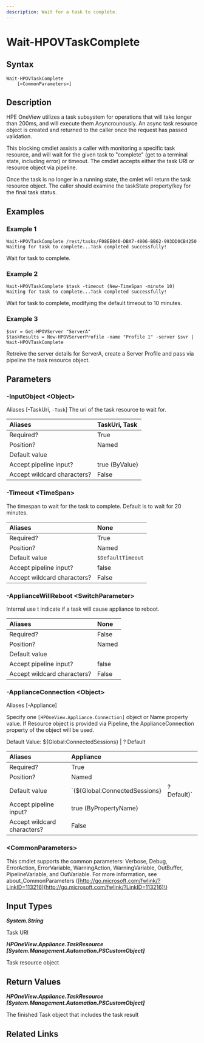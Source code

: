 ```yaml
---
description: Wait for a task to complete.
---
```


# Wait-HPOVTaskComplete

## Syntax

```text
Wait-HPOVTaskComplete
    [<CommonParameters>]
```

## Description

HPE OneView utilizes a task subsystem for operations that will take longer than 200ms, and will execute them Asyncrounously. An async task resource object is created and returned to the caller once the request has passed validation.

This blocking cmdlet assists a caller with monitoring a specific task resource, and will wait for the given task to "complete" \(get to a terminal state, including error\) or timeout. The cmdlet accepts either the task URI or resource object via pipeline.

Once the task is no longer in a running state, the cmlet will return the task resource object. The caller should examine the taskState property/key for the final task status.

## Examples

### Example 1

```text
Wait-HPOVTaskComplete /rest/tasks/F08EE040-DBA7-4806-BB62-993DD0CB4250
Waiting for task to complete...Task completed successfully!
```

Wait for task to complete.

### Example 2

```text
Wait-HPOVTaskComplete $task -timeout (New-TimeSpan -minute 10)
Waiting for task to complete...Task completed successfully!
```

Wait for task to complete, modifying the default timeout to 10 minutes.

### Example 3

```text
$svr = Get-HPOVServer "ServerA"
$taskResults = New-HPOVServerProfile -name "Profile 1" -server $svr | Wait-HPOVTaskComplete
```

Retreive the server details for ServerA, create a Server Profile and pass via pipeline the task resource object.

## Parameters

### -InputObject &lt;Object&gt;

Aliases \[-TaskUri, `-Task`\] The uri of the task resource to wait for.

| Aliases | TaskUri, Task |
| :--- | :--- |
| Required? | True |
| Position? | Named |
| Default value |  |
| Accept pipeline input? | true \(ByValue\) |
| Accept wildcard characters? | False |

### -Timeout &lt;TimeSpan&gt;

The timespan to wait for the task to complete. Default is to wait for 20 minutes.

| Aliases | None |
| :--- | :--- |
| Required? | True |
| Position? | Named |
| Default value | `$DefaultTimeout` |
| Accept pipeline input? | false |
| Accept wildcard characters? | False |

### -ApplianceWillReboot &lt;SwitchParameter&gt;

Internal use t indicate if a task will cause appliance to reboot.

| Aliases | None |
| :--- | :--- |
| Required? | False |
| Position? | Named |
| Default value |  |
| Accept pipeline input? | false |
| Accept wildcard characters? | False |

### -ApplianceConnection &lt;Object&gt;

Aliases \[-Appliance\]

Specify one `[HPOneView.Appliance.Connection]` object or Name property value. If Resource object is provided via Pipeline, the ApplianceConnection property of the object will be used.

Default Value: ${Global:ConnectedSessions} \| ? Default

| Aliases | Appliance |  |
| :--- | :--- | :--- |
| Required? | True |  |
| Position? | Named |  |
| Default value | \`\(${Global:ConnectedSessions} | ? Default\)\` |
| Accept pipeline input? | true \(ByPropertyName\) |  |
| Accept wildcard characters? | False |  |

### &lt;CommonParameters&gt;

This cmdlet supports the common parameters: Verbose, Debug, ErrorAction, ErrorVariable, WarningAction, WarningVariable, OutBuffer, PipelineVariable, and OutVariable. For more information, see about\_CommonParameters \([http://go.microsoft.com/fwlink/?LinkID=113216](http://go.microsoft.com/fwlink/?LinkID=113216)\)

## Input Types

_**System.String**_

Task URI

_**HPOneView.Appliance.TaskResource \[System.Management.Automation.PSCustomObject\]**_

Task resource object

## Return Values

_**HPOneView.Appliance.TaskResource \[System.Management.Automation.PSCustomObject\]**_

The finished Task object that includes the task result

## Related Links

